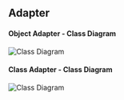 ## Adapter

#### Object Adapter - Class Diagram 
![Class Diagram](https://github.com/jayavardhanravi/DesignPatterns/blob/master/Adapter/ObjectAdapter/ClassDiagram.png)

#### Class Adapter - Class Diagram 
![Class Diagram](https://github.com/jayavardhanravi/DesignPatterns/blob/master/Adapter/ClassAdapter/ClassDiagram.png)
